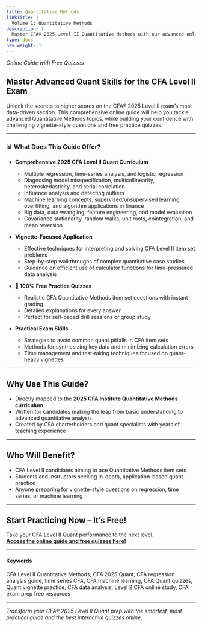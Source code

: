 ```yaml
---
title: Quantitative Methods
linkTitle: |
  Volume 1: Quantitative Methods
description: |
  Master CFA® 2025 Level II Quantitative Methods with our advanced online guide. Get comprehensive curriculum coverage, free quizzes, and expert strategies for item set questions on regression, time series, and machine learning.
type: docs
nav_weight: 1
---
```


_Online Guide with Free Quizzes_

## Master Advanced Quant Skills for the CFA Level II Exam

Unlock the secrets to higher scores on the CFA® 2025 Level II exam’s most data-driven section. This comprehensive online guide will help you tackle advanced Quantitative Methods topics, while building your confidence with challenging vignette-style questions and free practice quizzes.

---

### 📊 What Does This Guide Offer?

- **Comprehensive 2025 CFA Level II Quant Curriculum**
  - Multiple regression, time-series analysis, and logistic regression
  - Diagnosing model misspecification, multicollinearity, heteroskedasticity, and serial correlation
  - Influence analysis and detecting outliers
  - Machine learning concepts: supervised/unsupervised learning, overfitting, and algorithm applications in finance
  - Big data, data wrangling, feature engineering, and model evaluation
  - Covariance stationarity, random walks, unit roots, cointegration, and mean reversion

- **Vignette-Focused Application**
  - Effective techniques for interpreting and solving CFA Level II item set problems
  - Step-by-step walkthroughs of complex quantitative case studies
  - Guidance on efficient use of calculator functions for time-pressured data analysis

- **📝 100% Free Practice Quizzes**
  - Realistic CFA Quantitative Methods item set questions with instant grading
  - Detailed explanations for every answer
  - Perfect for self-paced drill sessions or group study

- **Practical Exam Skills**
  - Strategies to avoid common quant pitfalls in CFA item sets
  - Methods for synthesizing key data and minimizing calculation errors
  - Time management and test-taking techniques focused on quant-heavy vignettes

---

## Why Use This Guide?

- Directly mapped to the **2025 CFA Institute Quantitative Methods curriculum**
- Written for candidates making the leap from basic understanding to advanced quantitative analysis
- Created by CFA charterholders and quant specialists with years of teaching experience

---

## Who Will Benefit?

- CFA Level II candidates aiming to ace Quantitative Methods item sets
- Students and instructors seeking in-depth, application-based quant practice
- Anyone preparing for vignette-style questions on regression, time series, or machine learning

---

## Start Practicing Now – It’s Free!

Take your CFA Level II Quant performance to the next level.  
**[Access the online guide and free quizzes here!](#)**

---

#### Keywords

CFA Level II Quantitative Methods, CFA 2025 Quant, CFA regression analysis guide, time series CFA, CFA machine learning, CFA Quant quizzes, Quant vignette practice, CFA data analysis, Level 2 CFA online study, CFA exam prep free resources

---

_Transform your CFA® 2025 Level II Quant prep with the smartest, most practical guide and the best interactive quizzes online._ 
